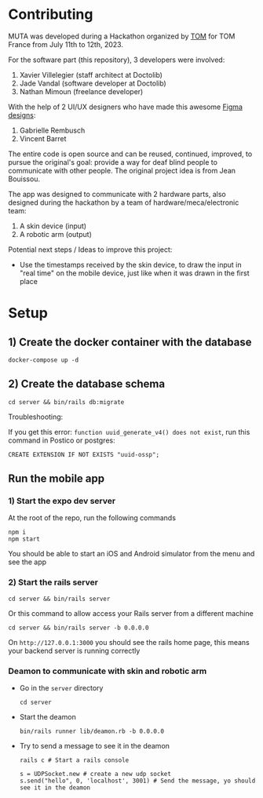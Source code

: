 # Contributing

MUTA was developed during a Hackathon organized by [TOM](https://tomglobal.org/) for TOM France from July 11th to 12th, 2023.

For the software part (this repository), 3 developers were involved:

1. Xavier Villelegier (staff architect at Doctolib)
2. Jade Vandal (software developer at Doctolib)
3. Nathan Mimoun (freelance developer)

With the help of 2 UI/UX designers who have made this awesome [Figma designs](https://www.figma.com/file/xgDfaALY9r4yEYU0SL7lax/Hackathon-TOM-2023?type=design&node-id=52%3A87&mode=design&t=g4oWvTzpTCX81WFC-1):

1. Gabrielle Rembusch
2. Vincent Barret

The entire code is open source and can be reused, continued, improved, to pursue the original's goal: provide a way for deaf blind people to communicate with other people. The original project idea is from Jean Bouissou.

The app was designed to communicate with 2 hardware parts, also designed during the hackathon by a team of hardware/meca/electronic team:

1. A skin device (input)
2. A robotic arm (output)

Potential next steps / Ideas to improve this project:

- Use the timestamps received by the skin device, to draw the input in "real time" on the mobile device, just like when it was drawn in the first place

# Setup

## 1) Create the docker container with the database

```
docker-compose up -d
```

## 2) Create the database schema

```
cd server && bin/rails db:migrate
```

Troubleshooting:

If you get this error: `function uuid_generate_v4() does not exist`, run this command in Postico or postgres:

```
CREATE EXTENSION IF NOT EXISTS "uuid-ossp";
```

## Run the mobile app

### 1) Start the expo dev server

At the root of the repo, run the following commands

```
npm i
npm start
```

You should be able to start an iOS and Android simulator from the menu and see the app

### 2) Start the rails server

```
cd server && bin/rails server
```

Or this command to allow access your Rails server from a different machine

```
cd server && bin/rails server -b 0.0.0.0
```

On `http://127.0.0.1:3000` you should see the rails home page, this means your backend server is running correctly

### Deamon to communicate with skin and robotic arm

- Go in the `server` directory

  ```
  cd server
  ```

- Start the deamon

  ```
  bin/rails runner lib/deamon.rb -b 0.0.0.0
  ```

- Try to send a message to see it in the deamon

  ```
  rails c # Start a rails console

  s = UDPSocket.new # create a new udp socket
  s.send("hello", 0, 'localhost', 3001) # Send the message, yo should see it in the deamon
  ```
